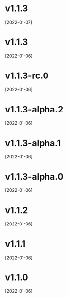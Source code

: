 # v1.1.3
[2022-01-07]

# v1.1.3
[2022-01-06]

# v1.1.3-rc.0
[2022-01-06]

# v1.1.3-alpha.2
[2022-01-06]

# v1.1.3-alpha.1
[2022-01-06]

# v1.1.3-alpha.0
[2022-01-06]

# v1.1.2
[2022-01-06]

# v1.1.1
[2022-01-06]

# v1.1.0
[2022-01-06]
